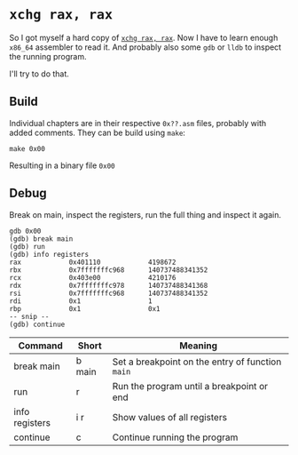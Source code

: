 # `xchg rax, rax`

So I got myself a hard copy of [`xchg rax, rax`](https://www.xorpd.net/pages/xchg_rax/snip_00.html).
Now I have to learn enough `x86_64` assembler to read it.
And probably also some `gdb` or `lldb` to inspect the running program.

I'll try to do that.

## Build

Individual chapters are in their respective `0x??.asm` files, probably with added comments.
They can be build using `make`:

```
make 0x00
```

Resulting in a binary file `0x00`

## Debug

Break on main, inspect the registers, run the full thing and inspect it again.

```
gdb 0x00
(gdb) break main
(gdb) run
(gdb) info registers
rax            0x401110            4198672
rbx            0x7fffffffc968      140737488341352
rcx            0x403e00            4210176
rdx            0x7fffffffc978      140737488341368
rsi            0x7fffffffc968      140737488341352
rdi            0x1                 1
rbp            0x1                 0x1
-- snip --
(gdb) continue
```

| Command | Short | Meaning |
| ------- | ----- | ------- |
| break main | b main | Set a breakpoint on the entry of function `main` |
| run | r | Run the program until a breakpoint or end |
| info registers | i r | Show values of all registers |
| continue | c | Continue running the program |
